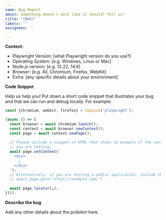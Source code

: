 ```yaml
---
name: Bug Report
about: Something doesn't work like it should? Tell us!
title: "[BUG]"
labels: ''
assignees: ''

---
```


**Context:**
- Playwright Version: [what Playwright version do you use?]
- Operating System: [e.g. Windows, Linux or Mac]
- Node.js version: [e.g. 12.22, 14.6]
- Browser: [e.g. All, Chromium, Firefox, WebKit]
- Extra: [any specific details about your environment]

<!-- CLI to auto-capture this info -->
<!-- npx envinfo --preset playwright --markdown -->

**Code Snippet**

Help us help you! Put down a short code snippet that illustrates your bug and
that we can run and debug locally. For example:

```javascript
const {chromium, webkit, firefox} = require('playwright');

(async () => {
  const browser = await chromium.launch();
  const context = await browser.newContext();
  const page = await context.newPage();
  
  // Please include a snippet of HTML that shows an example of the content
  // you are testing.
  await page.setContent(`
    <div>
      …
    </div>
  `);
  // Alternatively, if you are testing a public application, include the URL:
  // await page.goto('https://example.com/')
  
  await page.locator(…);
})();
```

**Describe the bug**

Add any other details about the problem here.
